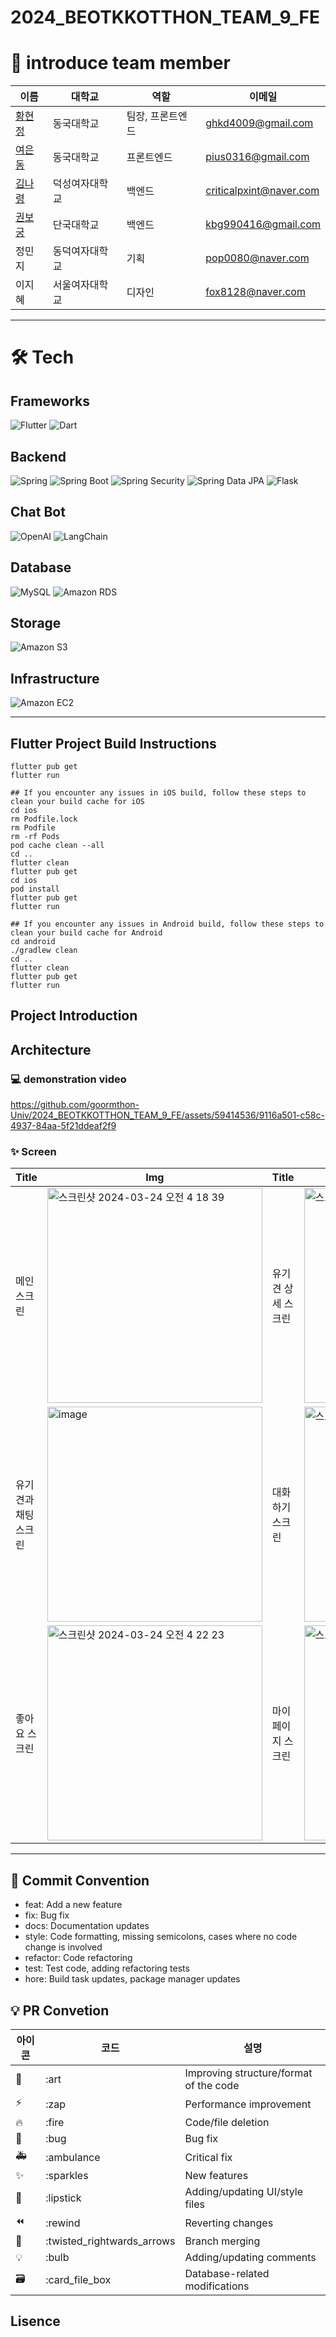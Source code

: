 # 2024_BEOTKKOTTHON_TEAM_9_FE


# 👋 introduce team member

| 이름                                        |대학교        |역할  | 이메일                |
| -------------------------------------------- | -------------- | ------ | -------------------- |
| [황현정](https://github.com/bunju20)       | 동국대학교 | 팀장, 프론트엔드 | ghkd4009@gmail.com |
| [여은동](https://github.com/sillonjeu) | 동국대학교     | 프론트엔드 | pius0316@gmail.com |
| [김나령](https://github.com/nar0ng) | 덕성여자대학교     | 백엔드 | criticalpxint@naver.com |
| [권보궁](https://github.com/kwon416) | 단국대학교    | 백엔드 | kbg990416@gmail.com |
| 정민지 | 동덕여자대학교     | 기획 | pop0080@naver.com |
| 이지혜 | 서울여자대학교    | 디자인 | fox8128@naver.com |


---

# 🛠️ Tech

## Frameworks
![Flutter](https://img.shields.io/badge/Flutter-02569B?style=for-the-badge&logo=flutter&logoColor=white)
![Dart](https://img.shields.io/badge/Dart-0175C2?style=for-the-badge&logo=dart&logoColor=white)

## Backend
![Spring](https://img.shields.io/badge/Spring-6DB33F?style=for-the-badge&logo=spring&logoColor=white)
![Spring Boot](https://img.shields.io/badge/Spring_Boot-F2F4F9?style=for-the-badge&logo=spring-boot)
![Spring Security](https://img.shields.io/badge/Spring_Security-6DB33F?style=for-the-badge&logo=spring-security&logoColor=white)
![Spring Data JPA](https://img.shields.io/badge/Spring_Data_JPA-6DB33F?style=for-the-badge&logo=spring&logoColor=white)
![Flask](https://img.shields.io/badge/Flask-000000?style=for-the-badge&logo=flask&logoColor=white)

## Chat Bot
![OpenAI](https://img.shields.io/badge/OpenAI-412991?style=for-the-badge&logo=openai&logoColor=white)
![LangChain](https://img.shields.io/badge/LangChain-34D058?style=for-the-badge&logo=langchain&logoColor=white)

## Database
![MySQL](https://img.shields.io/badge/MySQL-4479A1?style=for-the-badge&logo=mysql&logoColor=white)
![Amazon RDS](https://img.shields.io/badge/Amazon_RDS-527FFF?style=for-the-badge&logo=amazon-rds&logoColor=white)

## Storage
![Amazon S3](https://img.shields.io/badge/Amazon_S3-569A31?style=for-the-badge&logo=amazon-s3&logoColor=white)

## Infrastructure
![Amazon EC2](https://img.shields.io/badge/Amazon_EC2-FF9900?style=for-the-badge&logo=amazonec2&logoColor=white)

---

## Flutter Project Build Instructions
```
flutter pub get
flutter run

## If you encounter any issues in iOS build, follow these steps to clean your build cache for iOS
cd ios
rm Podfile.lock
rm Podfile
rm -rf Pods
pod cache clean --all
cd ..
flutter clean
flutter pub get
cd ios
pod install
flutter pub get
flutter run

## If you encounter any issues in Android build, follow these steps to clean your build cache for Android 
cd android
./gradlew clean
cd ..
flutter clean
flutter pub get
flutter run
```
## Project Introduction

## Architecture

### 💻 demonstration video
 
https://github.com/goormthon-Univ/2024_BEOTKKOTTHON_TEAM_9_FE/assets/59414536/9116a501-c58c-4937-84aa-5f21ddeaf2f9

### ✨ Screen
| Title         | Img                                   | Title         | Img                                   |
| ------------ | ---------------------------------------- | ------------ | ---------------------------------------- |
| 메인 스크린    | <img width="344" alt="스크린샷 2024-03-24 오전 4 18 39" src="https://github.com/goormthon-Univ/2024_BEOTKKOTTHON_TEAM_9_FE/assets/59414536/f736e79b-a258-4c28-b141-5a343818f368">| 유기견 상세 스크린  | <img width="344" alt="스크린샷 2024-03-24 오전 4 19 24" src="https://github.com/goormthon-Univ/2024_BEOTKKOTTHON_TEAM_9_FE/assets/59414536/9e0824dd-427c-4afa-8bab-db0d7439de65">|
| 유기견과 채팅 스크린    |<img width="344" alt="image" src="https://github.com/goormthon-Univ/2024_BEOTKKOTTHON_TEAM_9_FE/assets/59414536/d3f0b851-9e4c-4e41-b380-1b6ffe180779">| 대화하기 스크린   | <img width="344" alt="스크린샷 2024-03-24 오전 4 21 17" src="https://github.com/goormthon-Univ/2024_BEOTKKOTTHON_TEAM_9_FE/assets/59414536/1086b69a-30ca-4a99-9cfc-07f024d09a66">|
| 좋아요 스크린 | <img width="344" alt="스크린샷 2024-03-24 오전 4 22 23" src="https://github.com/goormthon-Univ/2024_BEOTKKOTTHON_TEAM_9_FE/assets/59414536/67a72203-baa0-445d-8a80-0e04e34c7ba0">| 마이페이지 스크린   | <img width="344" alt="스크린샷 2024-03-24 오전 4 22 40" src="https://github.com/goormthon-Univ/2024_BEOTKKOTTHON_TEAM_9_FE/assets/59414536/b812d729-309a-4688-87ad-a86da2a16b50">|


---

## 🎯 Commit Convention

- feat: Add a new feature
- fix: Bug fix
- docs: Documentation updates
- style: Code formatting, missing semicolons, cases where no code change is involved
- refactor: Code refactoring
- test: Test code, adding refactoring tests
- hore: Build task updates, package manager updates

## 💡 PR Convetion

| 아이콘 | 코드                       | 설명                     |
| ------ | -------------------------- | ------------------------ |
| 🎨     | :art                       | Improving structure/format of the code   |
| ⚡️    | :zap                       | Performance improvement               |
| 🔥     | :fire                      | 	Code/file deletion          |
| 🐛     | :bug                       | Bug fix             |
| 🚑     | :ambulance                 | Critical fix|
| ✨     | :sparkles                  | New features               |
| 💄     | :lipstick                  | Adding/updating UI/style files |
| ⏪     | :rewind                    | Reverting changes     |
| 🔀     | :twisted_rightwards_arrows | Branch merging            |
| 💡     | :bulb                      | Adding/updating comments         |
| 🗃      | :card_file_box             | Database-related modifications   |

## Lisence

